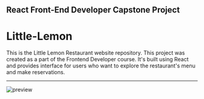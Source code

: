 ## React Front-End Developer Capstone Project

# Little-Lemon

<p>
This is the Little Lemon Restaurant website repository. This project was created as a part of the Frontend Developer course. It's built using React and provides interface for users who want to explore the restaurant's menu and make reservations.
</p>

--------

![preview](https://github.com/deepthis2005/little-lemon/assets/112781610/c89281ce-be90-4271-a15d-9f44f6153dee)
